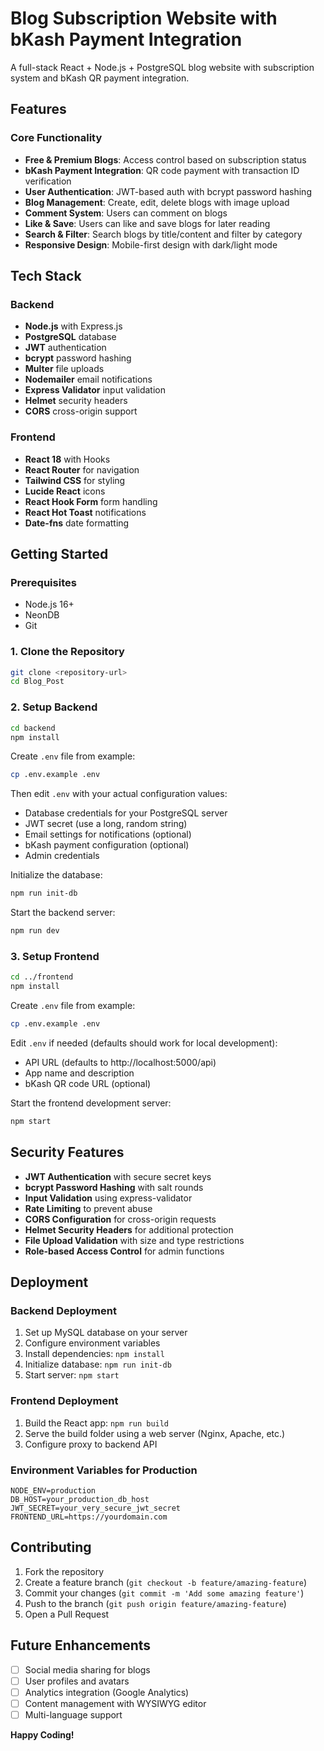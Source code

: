 # Blog Subscription Website with bKash Payment Integration

A full-stack React + Node.js + PostgreSQL blog website with subscription system and bKash QR payment integration.

##  Features

### Core Functionality
- **Free & Premium Blogs**: Access control based on subscription status
- **bKash Payment Integration**: QR code payment with transaction ID verification
- **User Authentication**: JWT-based auth with bcrypt password hashing
- **Blog Management**: Create, edit, delete blogs with image upload
- **Comment System**: Users can comment on blogs
- **Like & Save**: Users can like and save blogs for later reading
- **Search & Filter**: Search blogs by title/content and filter by category
- **Responsive Design**: Mobile-first design with dark/light mode

##  Tech Stack

### Backend
- **Node.js** with Express.js
- **PostgreSQL** database
- **JWT** authentication
- **bcrypt** password hashing
- **Multer** file uploads
- **Nodemailer** email notifications
- **Express Validator** input validation
- **Helmet** security headers
- **CORS** cross-origin support

### Frontend
- **React 18** with Hooks
- **React Router** for navigation
- **Tailwind CSS** for styling
- **Lucide React** icons
- **React Hook Form** form handling
- **React Hot Toast** notifications
- **Date-fns** date formatting

##  Getting Started

### Prerequisites
- Node.js 16+ 
- NeonDB
- Git

### 1. Clone the Repository
```bash
git clone <repository-url>
cd Blog_Post
```

### 2. Setup Backend

```bash
cd backend
npm install
```

Create `.env` file from example:
```bash
cp .env.example .env
```

Then edit `.env` with your actual configuration values:
- Database credentials for your PostgreSQL server
- JWT secret (use a long, random string)
- Email settings for notifications (optional)
- bKash payment configuration (optional)
- Admin credentials

Initialize the database:
```bash
npm run init-db
```

Start the backend server:
```bash
npm run dev
```

### 3. Setup Frontend

```bash
cd ../frontend
npm install
```

Create `.env` file from example:
```bash
cp .env.example .env
```

Edit `.env` if needed (defaults should work for local development):
- API URL (defaults to http://localhost:5000/api)
- App name and description
- bKash QR code URL (optional)

Start the frontend development server:
```bash
npm start
```

##  Security Features

- **JWT Authentication** with secure secret keys
- **bcrypt Password Hashing** with salt rounds
- **Input Validation** using express-validator
- **Rate Limiting** to prevent abuse
- **CORS Configuration** for cross-origin requests
- **Helmet Security Headers** for additional protection
- **File Upload Validation** with size and type restrictions
- **Role-based Access Control** for admin functions

##  Deployment

### Backend Deployment
1. Set up MySQL database on your server
2. Configure environment variables
3. Install dependencies: `npm install`
4. Initialize database: `npm run init-db`
5. Start server: `npm start`

### Frontend Deployment
1. Build the React app: `npm run build`
2. Serve the build folder using a web server (Nginx, Apache, etc.)
3. Configure proxy to backend API

### Environment Variables for Production
```env
NODE_ENV=production
DB_HOST=your_production_db_host
JWT_SECRET=your_very_secure_jwt_secret
FRONTEND_URL=https://yourdomain.com
```

##  Contributing

1. Fork the repository
2. Create a feature branch (`git checkout -b feature/amazing-feature`)
3. Commit your changes (`git commit -m 'Add some amazing feature'`)
4. Push to the branch (`git push origin feature/amazing-feature`)
5. Open a Pull Request

##  Future Enhancements

- [ ] Social media sharing for blogs  
- [ ] User profiles and avatars
- [ ] Analytics integration (Google Analytics)
- [ ] Content management with WYSIWYG editor
- [ ] Multi-language support

**Happy Coding!**
